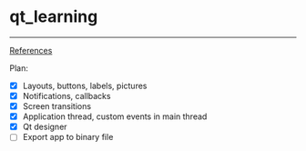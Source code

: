# qt_learning

***

[References](https://doc.qt.io/qtforpython/tutorials/index.html)

Plan:
* [x] Layouts, buttons, labels, pictures
* [x] Notifications, callbacks
* [x] Screen transitions
* [x] Application thread, custom events in main thread
* [x] Qt designer
* [ ] Export app to binary file
